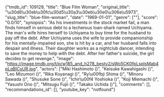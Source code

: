{"tmdb_id": 109129, "title": "Blue Film Woman", "original_title": "\u30d6\u30eb\u30fc\u30d5\u30a3\u30eb\u30e0\u306e\u5973", "slug_title": "blue-film-woman", "date": "1969-01-01", "genre": [""], "score": "0.0/10", "synopsis": "As his investments in the stock market fail, a man finds himself in serious debt to a lecherous loan-shark named Uchiyama. The man's wife hires herself to Uchiyama to buy time for the husband to pay off the debt. After Uchiyama uses the wife to provide companionship for his mentally-impaired son, she is hit by a car, and her husband falls into despair and illness. Their daughter works as a nightclub dancer, intending to save the money to help with the debt. After her father's suicide, the girl decides to get revenge.", "image": "https://image.tmdb.org/t/p/w185_and_h278_bestv2/sWo5CK0fpLspIsMab4pLqBICsUR.jpg", "actors": ["Miki Hashimoto ()", "Keisuke Kawahigashi ()", "Leo Mizumori ()", "Rika Koyanagi ()", "Ry\u00fbji Shima ()", "Minoru Sawada ()", "Shusuke Sone ()", "Ichir\u00f4 Yoshioka ()", "Koji Miemachi ()", "Yasushi Ono ()", "Mitsugu Fujii ()", "Takako Uchida ()"], "comments": [], "recommandations_id": [], "youtube_key": "notfound"}